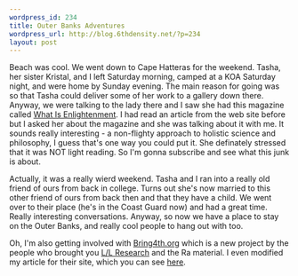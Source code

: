 ```yaml
--- 
wordpress_id: 234
title: Outer Banks Adventures
wordpress_url: http://blog.6thdensity.net/?p=234
layout: post
---
```

Beach was cool.  We went down to Cape Hatteras for the weekend.  Tasha, her sister Kristal, and I left Saturday morning, camped at a KOA Saturday night, and were home by Sunday evening.  The main reason for going was so that Tasha could deliver some of her work to a gallery down there.  Anyway, we were talking to the lady there and I saw she had this magazine called <a href="http://www.wie.org/">What Is Enlightenment</a>.  I had read an article from the web site before but I asked her about the magazine and she was talking about it with me.  It sounds really interesting - a non-flighty approach to holistic science and philosophy, I guess that's one way you could put it.  She definately stressed that it was NOT light reading.  So I'm gonna subscribe and see what this junk is about.

Actually, it was a really wierd weekend.  Tasha and I ran into a really old friend of ours from back in college.  Turns out she's now married to this other friend of ours from back then and that they have a child.  We went over to their place (he's in the Coast Guard now) and had a great time.  Really interesting conversations.  Anyway, so now we have a place to stay on the Outer Banks, and really cool people to hang out with too.

Oh, I'm also getting involved with <a href="http://www.bring4th.org">Bring4th.org</a> which is a new project by the people who brought you <a href="http://www.llresearch.org">L/L Research</a> and the Ra material.  I even modified my article for their site, which you can see <a href="http://www.bring4th.org/modules.php?op=modload&amp;name=News&amp;file=article&amp;sid=24&amp;mode=thread&amp;order=0&amp;thold=0">here</a>.
